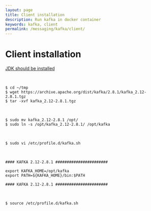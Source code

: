 ```yaml
---
layout: page
title: Client installation
description: Run kafka in docker container
keywords: kafka, client
permalink: /messaging/kafka/client/
---
```


# Client installation

[JDK should be installed](/devtools/jdk/setup/linux/)

<!-- [Scala2 should be installed (I am not sure that this is needed)](/devtools/scala/setup/linux/) -->

<br/>

    $ cd ~/tmp
    $ wget https://archive.apache.org/dist/kafka/2.8.1/kafka_2.12-2.8.1.tgz
    $ tar -xvf kafka_2.12-2.8.1.tgz

<br/>

    $ sudo mv kafka_2.12-2.8.1 /opt/
    $ sudo ln -s /opt/kafka_2.12-2.8.1/ /opt/kafka

<br/>

    $ sudo vi /etc/profile.d/kafka.sh

<br/>

```
#### KAFKA 2.12-2.8.1 #######################

export KAFKA_HOME=/opt/kafka
export PATH=${KAFKA_HOME}/bin:$PATH

#### KAFKA 2.12-2.8.1 #######################
```

<br/>

```
$ source /etc/profile.d/kafka.sh
```

<!--

<br/>

### Who read

```
// OK!

{
    KAFKA_HOST=kafka.ru

    kafka-consumer-groups.sh    \
    --bootstrap-server ${KAFKA_HOST}:9092   \
    --describe \
    --group diabot
}

```


-->
